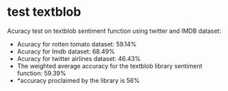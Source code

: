 # test textblob
Acuracy test on textblob sentiment function using twitter and IMDB dataset:

- Acuracy for rotten tomato dataset: 59.14%
- Acuracy for Imdb dataset: 68.49%
- Acuracy for twitter airlines dataset: 46.43%
- The weighted average accuracy for the textblob library sentiment function: 59.39%
- *accuracy proclaimed by the library is 56%
